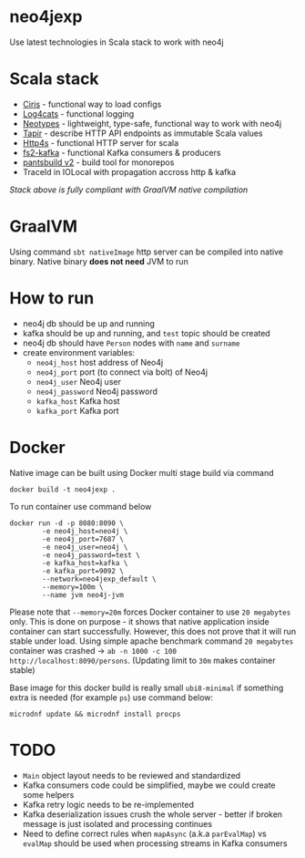 # neo4jexp
Use latest technologies in Scala stack to work with neo4j

# Scala stack
- [Ciris](https://cir.is/docs/quick-example) - functional way to load configs
- [Log4cats](https://github.com/typelevel/log4cats) - functional logging
- [Neotypes](https://neotypes.github.io/neotypes/) - lightweight, type-safe, functional way to work with neo4j
- [Tapir](https://tapir.softwaremill.com/en/latest/server/http4s.html) - describe HTTP API endpoints as immutable Scala values
- [Http4s](https://http4s.org/) - functional HTTP server for scala
- [fs2-kafka](https://fd4s.github.io/fs2-kafka/docs/consumers) - functional Kafka consumers & producers
- [pantsbuild v2](https://www.pantsbuild.org/docs/jvm-overview) - build tool for monorepos
- TraceId in IOLocal with propagation accross http & kafka

_Stack above is fully compliant with GraalVM native compilation_

# GraalVM
Using command `sbt nativeImage` http server can be compiled into native binary. Native binary **does not need** JVM to run

# How to run
- neo4j db should be up and running
- kafka should be up and running, and `test` topic should be created
- neo4j db should have `Person` nodes with `name` and `surname`
- create environment variables:
    - `neo4j_host` host address of Neo4j
    - `neo4j_port` port (to connect via bolt) of Neo4j
    - `neo4j_user` Neo4j user
    - `neo4j_password` Neo4j password
    - `kafka_host` Kafka host
    - `kafka_port` Kafka port

# Docker
Native image can be built using Docker multi stage build via command
```
docker build -t neo4jexp .
```
To run container use command below
```
docker run -d -p 8080:8090 \
        -e neo4j_host=neo4j \
        -e neo4j_port=7687 \
        -e neo4j_user=neo4j \
        -e neo4j_password=test \
        -e kafka_host=kafka \
        -e kafka_port=9092 \
        --network=neo4jexp_default \
        --memory=100m \
        --name jvm neo4j-jvm
```
Please note that `--memory=20m` forces Docker container to use `20 megabytes` only. This is done on purpose - it shows
that native application inside container can start successfully. 
However, this does not prove that it will run stable under load. Using simple apache benchmark command `20 megabytes` container
was crashed -> `ab -n 1000 -c 100 http://localhost:8090/persons`. (Updating limit to `30m` makes container stable)

Base image for this docker build is really small `ubi8-minimal` if something extra is needed (for example `ps`) use command below:
```
microdnf update && microdnf install procps
```

# TODO
- `Main` object layout needs to be reviewed and standardized
- Kafka consumers code could be simplified, maybe we could create some helpers
- Kafka retry logic needs to be re-implemented
- Kafka deserialization issues crush the whole server - better if broken message is just isolated and processing continues
- Need to define correct rules when `mapAsync` (a.k.a `parEvalMap`) vs `evalMap` should be used when processing streams in
Kafka consumers

